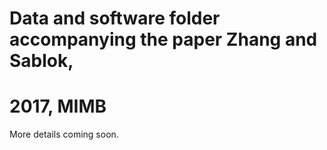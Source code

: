 # Data and software folder accompanying the paper Zhang and Sablok,
# 2017, MIMB

More details coming soon.

